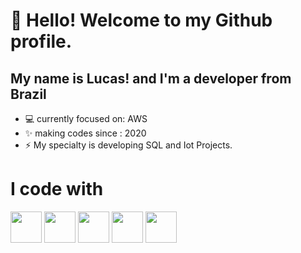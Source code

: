 # 👋 Hello! Welcome to my Github profile.
## My name is Lucas! and I'm a developer from Brazil

- 💻 currently focused on: AWS
- ✨ making codes since : 2020
- ⚡ My specialty is developing SQL and Iot Projects.


# I code with
<div display="inline">
<img  width="50" height="50" src="https://cdn.jsdelivr.net/gh/devicons/devicon@latest/icons/azuresqldatabase/azuresqldatabase-original.svg" />
<img width="50" height="50" src="https://cdn.jsdelivr.net/gh/devicons/devicon@latest/icons/java/java-original.svg" />
<img width="50" height="50" src="https://cdn.jsdelivr.net/gh/devicons/devicon@latest/icons/python/python-original.svg" />
<img width="50" height="50" src="https://cdn.jsdelivr.net/gh/devicons/devicon@latest/icons/amazonwebservices/amazonwebservices-original-wordmark.svg" />
 <img width="50" height="50" src="https://cdn.jsdelivr.net/gh/devicons/devicon@latest/icons/arduino/arduino-original.svg" />      
</div>
      
          
           

<!--
**LucasSouza-019/LucasSouza-019** is a ✨ _special_ ✨ repository because its `README.md` (this file) appears on your GitHub profile.

Here are some ideas to get you started:

- 🔭 I’m currently working on ...
- 🌱 I’m currently learning ...
- 👯 I’m looking to collaborate on ...
- 🤔 I’m looking for help with ...
- 💬 Ask me about ...
- 📫 How to reach me: ...
- 😄 Pronouns: ...
- ⚡ Fun fact: ...
-->

